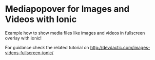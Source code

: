 Mediapopover for Images and Videos with Ionic
======================

Example how to show media files like images and videos in fullscreen overlay with ionic!

For guidance check the related tutorial on http://devdactic.com/images-videos-fullscreen-ionic/ ‎
